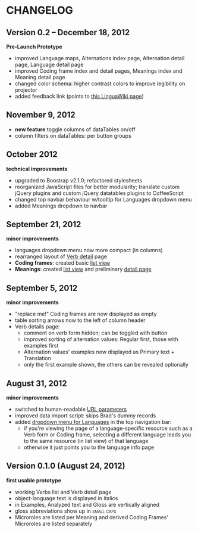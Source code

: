 # CHANGELOG

## Version 0.2 – December 18, 2012
**Pre-Launch Prototype**
- improved Language maps, Alternations index page, Alternation detail page, Language detail page
- improved Coding frame index and detail pages, Meanings index and Meaning detail page
- changed color schema: higher contrast colors to improve legibility on projector
- added feedback link (points to [this LinguaWiki page](http://lingweb.eva.mpg.de/linguawiki/index.php/ValPaL_Preview))

## November 9, 2012
- **new feature** toggle columns of dataTables on/off
- column filters on dataTables: per button groups

## October 2012
**technical improvements**
- upgraded to Boostrap v2.1.0; refactored stylesheets
- reorganized JavaScript files for better modularity; translate custom jQuery plugins and custom jQuery datatables plugins to CoffeeScript
- changed top navbar behaviour w/tooltip for Languages dropdown menu
- added Meanings dropdown to navbar

## September 21, 2012
**minor improvements**
- languages dropdown menu now more compact (in columns)
- rearranged layout of [Verb detail](http://192.168.4.58:3000/languages/hoocak/verbs/4522363293-hiroji) page
- **Coding frames**: created basic [list view](http://192.168.4.58:3000/languages/even/coding_frames)
- **Meanings**: created [list view](http://192.168.4.58:3000/meanings/)
  and preliminary [detail page](http://192.168.4.58:3000/meanings/talk)

## September 5, 2012
**minor improvements**
- "replace me!" Coding frames are now displayed as empty
- table sorting arrows now to the left of column header
- Verb details page:
  - comment on verb form hidden; can be toggled with button
  - improved sorting of alternation values: Regular first, those with examples first
  - Alternation values' examples now displayed as Primary text + Translation
  - only the first example shown, the others can be revealed optionally

## August 31, 2012
**minor improvements**
- switched to human-readable [URL parameters](https://github.com/fanaugen/valency/issues/1)
- improved data import script: skips Brad's dummy records
- added [dropdown menu for Languages](https://github.com/fanaugen/valency/wiki/Nav-bar:-language-specific-info) in the top navigation bar:
  - if you're viewing the page of a language-specific resource such as a Verb form or Coding frame,
    selecting a different language leads you to the same resource (in list view) of that language
  - otherwise it just points you to the language info page

## Version 0.1.0 (August 24, 2012)
**first usable prototype**
- working Verbs list and Verb detail page
- object-language text is displayed in italics
- in Examples, Analyzed text and Gloss are vertically aligned
- gloss abbreviations show up in <span style="font-variant:small-caps">small caps</span>
- Microroles are listed per Meaning and derived Coding Frames' Microroles are listed separately 
